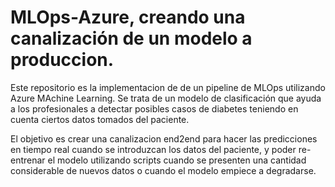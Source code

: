 # MLOps-Azure, creando una canalización de un modelo a produccion.

Este repositorio es la implementacion de de un pipeline de MLOps utilizando Azure MAchine Learning.
Se trata de un modelo de clasificación que ayuda a los profesionales a detectar posibles casos de diabetes teniendo en cuenta ciertos datos tomados del paciente.
 
El objetivo es crear una canalizacion end2end para hacer las predicciones en tiempo real cuando se introduzcan los datos del paciente, y poder re-entrenar el modelo utilizando scripts cuando se presenten una cantidad considerable de nuevos datos o cuando el modelo empiece a degradarse.

